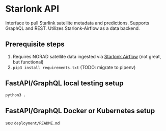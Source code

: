 # Starlonk API

Interface to pull Starlink satellite metadata and predictions. Supports GraphQL and REST.
Utilizes Starlonk-Airflow as a data backend.

## Prerequisite steps
1. Requires NORAD satellite data ingested via [Starlonk Airflow](https://github.com/CodyPedersen/Starlonk-Airflow) (not great, but functional)
2. `pip3 install requirements.txt` (TODO: migrate to pipenv)

## FastAPI/GraphQL local testing setup
```python
python3 .
```

## FastAPI/GraphQL Docker or Kubernetes setup
see `deployment/README.md`